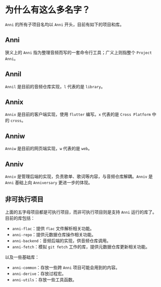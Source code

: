 # 为什么有这么多名字？

`Anni` 的所有子项目名均以 `Anni` 开头，目前有如下的项目和库。

## Anni

狭义上的 `Anni` 指为整理音频而写的一套命令行工具；广义上则指整个 `Project Anni`。

## Annil

`Annil` 是目前的音频仓库实现，`l` 代表的是 `library`。

## Annix

`Annix` 是目前的客户端实现，使用 `flutter` 编写。`x` 代表的是 `Cross Platform` 中的 `cross`。

## Anniw

`Anniw` 是目前的网页端实现，`w` 代表的是 `web`。

## Anniv

`Anniv` 是管理后端的实现，负责歌单、歌词等内容，与音频仓库解耦。`Anniv` 是 `Anni` 基础上向 `Anniversary` 更进一步的体现。

## 非可执行项目

上面的五字母项目都是可执行项目，而非可执行项目则是支持 `Anni` 运行的库了。目前的库包括：

- `anni-flac`：提供 `flac` 文件解析相关功能。
- `anni-repo`：提供元数据仓库操作相关功能。
- `anni-backend`：音频后端的实现，供音频仓库调用。
- `anni-fetch`：模拟 `git fetch` 工作的库，提供元数据仓库更新相关功能。

以及一些基础库：

- `anni-common`：存放一些跨 `Anni` 项目可能会用到的内容。
- `anni-derive`：存放过程宏。
- `anni-utils`：存放一些工具函数。
